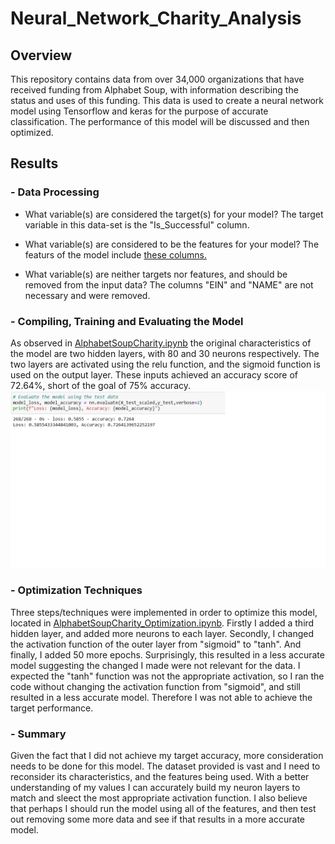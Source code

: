 # Neural_Network_Charity_Analysis
## Overview
This repository contains data from over 34,000 organizations that have received funding from Alphabet Soup, with information describing the status and uses of this funding. This data is used to create a neural network model using Tensorflow and keras for the purpose of accurate classification. The performance of this model will be discussed and then optimized. 

## Results

### - **Data Processing**
- What variable(s) are considered the target(s) for your model?
The target variable in this data-set is the "Is_Successful" column. 

- What variable(s) are considered to be the features for your model?
The featurs of the model include [these columns.](https://github.com/K-Sharma95/Neural_Network_Charity_Analysis/blob/main/Resources/features.png)
 
- What variable(s) are neither targets nor features, and should be removed from the input data?
The columns "EIN" and "NAME" are not necessary and were removed. 



### - **Compiling, Training and Evaluating the Model**
As observed in [AlphabetSoupCharity.ipynb](https://github.com/K-Sharma95/Neural_Network_Charity_Analysis/blob/main/AlphabetSoupCharity.ipynb) the original characteristics of the model are two hidden layers, with 80 and 30 neurons respectively. The two layers are activated using the relu function, and the sigmoid function is used on the output layer. These inputs achieved an accuracy score of 72.64%, short of the goal of 75% accuracy. 
![](https://github.com/K-Sharma95/Neural_Network_Charity_Analysis/blob/main/Resources/accuracy_score_1.png)

### - **Optimization Techniques**
Three steps/techniques were implemented in order to optimize this model, located in [AlphabetSoupCharity_Optimization.ipynb](https://github.com/K-Sharma95/Neural_Network_Charity_Analysis/blob/main/AlphabetSoupCharity_Optimzation.ipynb). Firstly I added a third hidden layer, and added more neurons to each layer. Secondly, I changed the activation function of the outer layer from "sigmoid" to "tanh". And finally, I added 50 more epochs. Surprisingly, this resulted in a less accurate model suggesting the changed I made were not relevant for the data. I expected the "tanh" function was not the appropriate activation, so I ran the code without changing the activation function from "sigmoid", and still resulted in a less accurate model. Therefore I was not able to achieve the target performance. 



### - Summary
Given the fact that I did not achieve my target accuracy, more consideration needs to be done for this model. The dataset provided is vast and I need to reconsider its characteristics, and the features being used. With a better understanding of my values I can accurately build my neuron layers to match and sleect the most appropriate activation function. I also believe that perhaps I should run the model using all of the features, and then test out removing some more data and see if that results in a more accurate model. 
